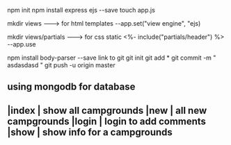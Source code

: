 npm init
npm install express ejs --save
touch app.js

mkdir views ---> for html templates
	--app.set("view engine", "ejs)


mkdir views/partials ---> for css static
	<%- include("partials/header") %>
	--app.use
	
npm install body-parser --save
	link to git
	git init
	git add *
	git commit -m " asdasdasd "
	git push -u origin master

using mongodb for database
---------------------------------------------------------
|index | show all campgrounds
|new   | all new campgrounds
|login | login to add comments
|show  | show info for a campgrounds
----------------------------------------------------------
